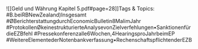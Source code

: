 
![[Geld und Währung Kapitel 5.pdf#page=28]]Tags & Topics:
   #B.beiRBNewZealand)Insgesamt
   #ØBerichterstattungdurchEconomicBulletin8MalimJahr
   #ProtokollenØkeinestrukturierteAnalysevonZielverfehlungen•SanktionenfürdieEZBfehl
   #Pressekonferenzalle6Wochen,4HearingsproJahrbeimEP
   #WeitereElementederNotenbankverfassung•RechenschaftspflichtenderEZB